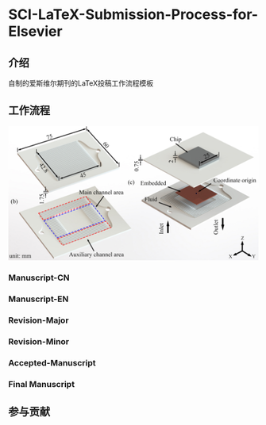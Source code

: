 <!--
 *  =======================================================================
 *  ····Y88b···d88P················888b·····d888·d8b·······················
 *  ·····Y88b·d88P·················8888b···d8888·Y8P·······················
 *  ······Y88o88P··················88888b·d88888···························
 *  ·······Y888P··8888b···88888b···888Y88888P888·888·88888b·····d88b·······
 *  ········888······"88b·888·"88b·888·Y888P·888·888·888·"88b·d88P"88b·····
 *  ········888···d888888·888··888·888··Y8P··888·888·888··888·888··888·····
 *  ········888··888··888·888··888·888···"···888·888·888··888·Y88b·888·····
 *  ········888··"Y888888·888··888·888·······888·888·888··888··"Y88888·····
 *  ·······························································888·····
 *  ··························································Y8b·d88P·····
 *  ···························································"Y88P"······
 *  =======================================================================
 * 
 *  -----------------------------------------------------------------------
 * Author       : 焱铭
 * Date         : 2023-07-01 16:06:50 +0800
 * LastEditTime : 2023-07-05 15:12:57 +0800
 * Github       : https://github.com/YanMing-lxb/
 * FilePath     : \SCI-LaTeX-Submission-Process-for-Elsevier\README.md
 * Description  : 
 *  -----------------------------------------------------------------------
 -->

# SCI-LaTeX-Submission-Process-for-Elsevier

## 介绍
自制的爱斯维尔期刊的LaTeX投稿工作流程模板

## 工作流程
![Alt text](https://github.com/YanMing-lxb/SCI-LaTeX-Submission-Process-for-Elsevier/blob/main/.Assets/Schematic.jpg)
### Manuscript-CN
### Manuscript-EN
### Revision-Major
### Revision-Minor
### Accepted-Manuscript
### Final Manuscript


## 参与贡献


